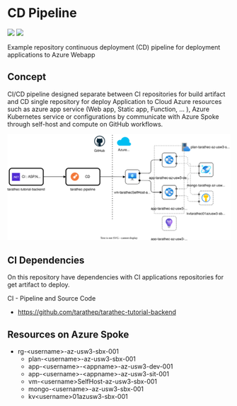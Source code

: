 # CD Pipeline

![](https://github.com/tarathep/tarathec-pipeline/actions/workflows/dev-tutorial-be-deploy.yml/badge.svg)
![](https://github.com/tarathep/tarathec-pipeline/actions/workflows/sit-tutorial-be-deploy.yml/badge.svg)

Example repository continuous deployment (CD) pipeline for deployment applications to Azure Webapp

## Concept

CI/CD pipeline designed separate between CI repositories for build artifact and CD single repository for deploy Application to Cloud Azure resources such as azure app service (Web app, Static app, Function, … ), Azure Kubernetes service or configurations by communicate with Azure Spoke through self-host and compute on GitHub workflows.

![](./docs/lab101-diagram.svg)

## CI Dependencies

On this repository have dependencies with CI applications repositories for get artifact to deploy.

CI - Pipeline and Source Code
- https://github.com/tarathep/tarathec-tutorial-backend


## Resources on Azure Spoke

- rg-\<username>-az-usw3-sbx-001
  - plan-\<username>-az-usw3-sbx-001
  - app-\<username>-\<appname>-az-usw3-dev-001
  - app-\<username>-\<appname>-az-usw3-sit-001
  - vm-\<username>SelfHost-az-usw3-sbx-001
  - mongo-\<username>-az-usw3-sbx-001
  - kv\<username>01azusw3-sbx-001
